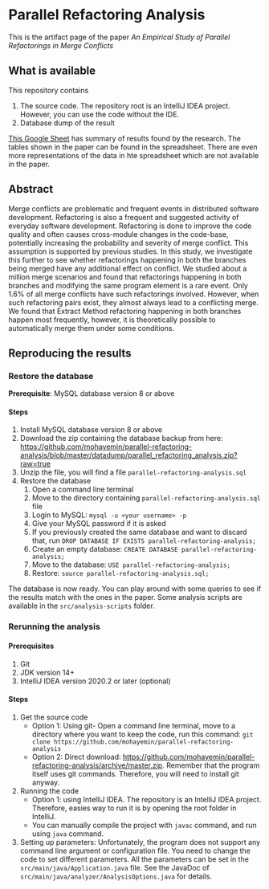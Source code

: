 # Parallel Refactoring Analysis
This is the artifact page of the paper _An Empirical Study of Parallel Refactorings in Merge Conflicts_

## What is available
This repository contains
1. The source code. The repository root is an IntelliJ IDEA project. However, you can use the code without the IDE.
2. Database dump of the result

[This Google Sheet](https://docs.google.com/spreadsheets/d/1TkTBzYAWoLCYug9iGXyLjqXMFZcqz--UHqM5BSVgDYo/edit?usp=sharing) 
has summary of results found by the research. The tables shown in the paper can be found in the spreadsheet. 
There are even more representations of the data in hte spreadsheet which are not available in the paper.

## Abstract
Merge conflicts are problematic and frequent events in distributed software development.
Refactoring is also a frequent and suggested activity of everyday software development.
Refactoring is done to improve the code quality and often causes cross-module changes in the code-base, 
potentially increasing the probability and severity of merge conflict.
This assumption is supported by previous studies. 
In this study, we investigate this further to see whether refactorings
happening in both the branches being merged have any additional effect on conflict. 
We studied about a million merge scenarios and found that refactorings happening in both
branches and modifying the same program element is a rare event. 
Only 1.6% of all merge conflicts have such refactorings involved. 
However, when such refactoring pairs exist,
they almost always lead to a conflicting merge. We found
that Extract Method refactoring happening in both branches
happen most frequently, however, it is theoretically possible
to automatically merge them under some conditions.

## Reproducing the results

### Restore the database
**Prerequisite**: MySQL database version 8 or above

#### Steps
1. Install MySQL database version 8 or above 
1. Download the zip containing the database backup from here: https://github.com/mohayemin/parallel-refactoring-analysis/blob/master/datadump/parallel_refactoring_analysis.zip?raw=true
1. Unzip the file, you will find a file `parallel-refactoring-analysis.sql`
1. Restore the database
   1. Open a command line terminal
   1. Move to the directory containing `parallel-refactoring-analysis.sql` file
   1. Login to MySQL: `mysql -u <your username> -p`
   1. Give your MySQL password if it is asked
   1. If you previously created the same database and want to discard that, run `DROP DATABASE IF EXISTS parallel-refactoring-analysis;`
   1. Create an empty database: `CREATE DATABASE parallel-refactoring-analysis;`
   1. Move to the database: `USE parallel-refactoring-analysis;`
   1. Restore: `source parallel-refactoring-analysis.sql;`

The database is now ready. You can play around with some queries to see if the results match with the ones in the paper.
Some analysis scripts are available in the `src/analysis-scripts` folder.

### Rerunning the analysis
#### Prerequisites
1. Git
2. JDK version 14+
3. IntelliJ IDEA version 2020.2 or later (optional)

#### Steps
1. Get the source code
    * Option 1: Using git- Open a command line terminal, move to a directory where you want to keep the code, run this command: `git clone https://github.com/mohayemin/parallel-refactoring-analysis`
    * Option 2: Direct download: https://github.com/mohayemin/parallel-refactoring-analysis/archive/master.zip. Remember that the program itself uses git commands. 
    Therefore, you will need to install git anyway.
2. Running the code
    * Option 1: using IntelliJ IDEA. The repository is an IntelliJ IDEA project. Therefore, easies way to run it is by opening the root folder in IntelliJ.
    * You can manually compile the project with `javac` command, and run using `java` command.
3. Setting up parameters: Unfortunately, the program does not support any command line argument or configuration file. 
You need to change the code to set different parameters. All the parameters can be set in the `src/main/java/Application.java` file. 
See the JavaDoc of `src/main/java/analyzer/AnalysisOptions.java` for details.
       
